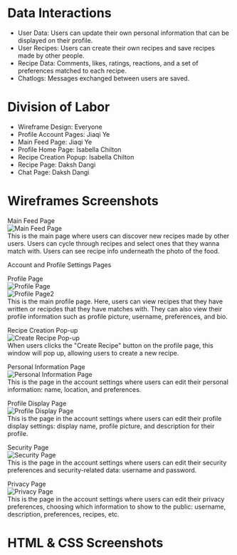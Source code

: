 # Data Interactions
* User Data: Users can update their own personal information that can be displayed on their profile.
* User Recipes: Users can create their own recipes and save recipes made by other people.
* Recipe Data: Comments, likes, ratings, reactions, and a set of preferences matched to each recipe.
* Chatlogs: Messages exchanged between users are saved.

# Division of Labor
* Wireframe Design: Everyone
* Profile Account Pages: Jiaqi Ye
* Main Feed Page: Jiaqi Ye
* Profile Home Page: Isabella Chilton
* Recipe Creation Popup: Isabella Chilton
* Recipe Page: Daksh Dangi
* Chat Page: Daksh Dangi

# Wireframes Screenshots
Main Feed Page\
![Main Feed Page](screenshots-milestone1/main-feed-screenshot.png)\
This is the main page where users can discover new recipes made by other users. Users can cycle through recipes and select ones that they wanna match with. Users can see recipe info underneath the photo of the food.

Account and Profile Settings Pages

Profile Page\
![Profile Page](screenshots-milestone1/profile-screenshot-wireframe.png)\
![Profile Page2](screenshots-milestone1/profile-screenshot2-wireframe.png)\
This is the main profile page. Here, users can view recipes that they have written or recipdes that they have matches with. They can also view their profile information such as profile picture, username, preferences, and bio.

Recipe Creation Pop-up\
![Create Recipe Pop-up](screenshots-milestone1/createrecipe-screenshot-wireframe.png)\
When users clicks the "Create Recipe" button on the profile page, this window will pop up, allowing users to create a new recipe.

Personal Information Page\
![Personal Information Page](screenshots-milestone1/personal-info-screenshot.png)\
This is the page in the account settings where users can edit their personal information: name, location, and preferences.

Profile Display Page\
![Profile Display Page](screenshots-milestone1/profile-display-screenshot.png)\
This is the page in the account settings where users can edit their profile display settings: display name, profile picture, and description for their profile.

Security Page\
![Security Page](screenshots-milestone1/security-screenshot.png)\
This is the page in the account settings where users can edit their security preferences and security-related data: username and password.

Privacy Page\
![Privacy Page](screenshots-milestone1/privacy-screenshot.png)\
This is the page in the account settings where users can edit their privacy preferences, choosing which information to show to the public: username, description, preferences, recipes, etc.

# HTML & CSS Screenshots
